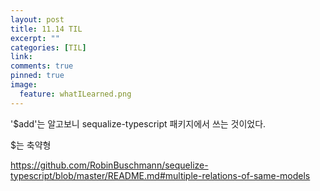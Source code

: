 ```yaml
---
layout: post
title: 11.14 TIL
excerpt: ""
categories: [TIL]
link:
comments: true
pinned: true
image:
  feature: whatILearned.png
---
```




'$add'는 알고보니 sequalize-typescript 패키지에서 쓰는 것이었다.

$는 축약형

<https://github.com/RobinBuschmann/sequelize-typescript/blob/master/README.md#multiple-relations-of-same-models>

